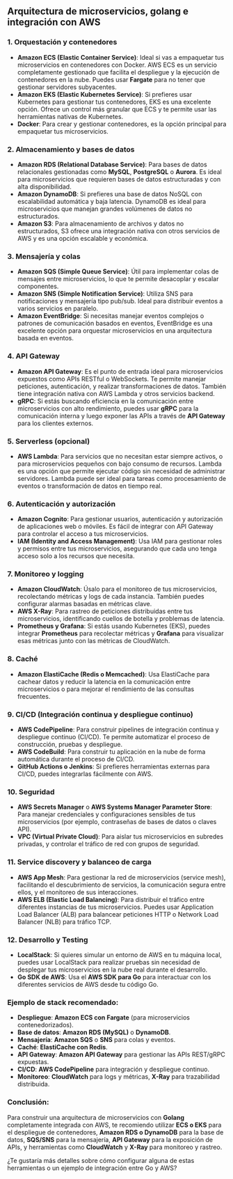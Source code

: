 ## Arquitectura de microservicios, golang e integración con **AWS**

### 1. **Orquestación y contenedores**
   - **Amazon ECS (Elastic Container Service)**: Ideal si vas a empaquetar tus microservicios en contenedores con Docker. AWS ECS es un servicio completamente gestionado que facilita el despliegue y la ejecución de contenedores en la nube. Puedes usar **Fargate** para no tener que gestionar servidores subyacentes.
   - **Amazon EKS (Elastic Kubernetes Service)**: Si prefieres usar Kubernetes para gestionar tus contenedores, EKS es una excelente opción. Ofrece un control más granular que ECS y te permite usar las herramientas nativas de Kubernetes.
   - **Docker**: Para crear y gestionar contenedores, es la opción principal para empaquetar tus microservicios.

### 2. **Almacenamiento y bases de datos**
   - **Amazon RDS (Relational Database Service)**: Para bases de datos relacionales gestionadas como **MySQL**, **PostgreSQL** o **Aurora**. Es ideal para microservicios que requieren bases de datos estructuradas y con alta disponibilidad.
   - **Amazon DynamoDB**: Si prefieres una base de datos NoSQL con escalabilidad automática y baja latencia. DynamoDB es ideal para microservicios que manejan grandes volúmenes de datos no estructurados.
   - **Amazon S3**: Para almacenamiento de archivos y datos no estructurados, S3 ofrece una integración nativa con otros servicios de AWS y es una opción escalable y económica.

### 3. **Mensajería y colas**
   - **Amazon SQS (Simple Queue Service)**: Útil para implementar colas de mensajes entre microservicios, lo que te permite desacoplar y escalar componentes.
   - **Amazon SNS (Simple Notification Service)**: Utiliza SNS para notificaciones y mensajería tipo pub/sub. Ideal para distribuir eventos a varios servicios en paralelo.
   - **Amazon EventBridge**: Si necesitas manejar eventos complejos o patrones de comunicación basados en eventos, EventBridge es una excelente opción para orquestar microservicios en una arquitectura basada en eventos.

### 4. **API Gateway**
   - **Amazon API Gateway**: Es el punto de entrada ideal para microservicios expuestos como APIs RESTful o WebSockets. Te permite manejar peticiones, autenticación, y realizar transformaciones de datos. También tiene integración nativa con AWS Lambda y otros servicios backend.
   - **gRPC**: Si estás buscando eficiencia en la comunicación entre microservicios con alto rendimiento, puedes usar **gRPC** para la comunicación interna y luego exponer las APIs a través de **API Gateway** para los clientes externos.

### 5. **Serverless (opcional)**
   - **AWS Lambda**: Para servicios que no necesitan estar siempre activos, o para microservicios pequeños con bajo consumo de recursos. Lambda es una opción que permite ejecutar código sin necesidad de administrar servidores. Lambda puede ser ideal para tareas como procesamiento de eventos o transformación de datos en tiempo real.
   
### 6. **Autenticación y autorización**
   - **Amazon Cognito**: Para gestionar usuarios, autenticación y autorización de aplicaciones web o móviles. Es fácil de integrar con API Gateway para controlar el acceso a tus microservicios.
   - **IAM (Identity and Access Management)**: Usa IAM para gestionar roles y permisos entre tus microservicios, asegurando que cada uno tenga acceso solo a los recursos que necesita.

### 7. **Monitoreo y logging**
   - **Amazon CloudWatch**: Úsalo para el monitoreo de tus microservicios, recolectando métricas y logs de cada instancia. También puedes configurar alarmas basadas en métricas clave.
   - **AWS X-Ray**: Para rastreo de peticiones distribuidas entre tus microservicios, identificando cuellos de botella y problemas de latencia.
   - **Prometheus y Grafana**: Si estás usando Kubernetes (EKS), puedes integrar **Prometheus** para recolectar métricas y **Grafana** para visualizar esas métricas junto con las métricas de CloudWatch.

### 8. **Caché**
   - **Amazon ElastiCache (Redis o Memcached)**: Usa ElastiCache para cachear datos y reducir la latencia en la comunicación entre microservicios o para mejorar el rendimiento de las consultas frecuentes.

### 9. **CI/CD (Integración continua y despliegue continuo)**
   - **AWS CodePipeline**: Para construir pipelines de integración continua y despliegue continuo (CI/CD). Te permite automatizar el proceso de construcción, pruebas y despliegue.
   - **AWS CodeBuild**: Para construir tu aplicación en la nube de forma automática durante el proceso de CI/CD.
   - **GitHub Actions o Jenkins**: Si prefieres herramientas externas para CI/CD, puedes integrarlas fácilmente con AWS.

### 10. **Seguridad**
   - **AWS Secrets Manager** o **AWS Systems Manager Parameter Store**: Para manejar credenciales y configuraciones sensibles de tus microservicios (por ejemplo, contraseñas de bases de datos o claves API).
   - **VPC (Virtual Private Cloud)**: Para aislar tus microservicios en subredes privadas, y controlar el tráfico de red con grupos de seguridad.

### 11. **Service discovery y balanceo de carga**
   - **AWS App Mesh**: Para gestionar la red de microservicios (service mesh), facilitando el descubrimiento de servicios, la comunicación segura entre ellos, y el monitoreo de sus interacciones.
   - **AWS ELB (Elastic Load Balancing)**: Para distribuir el tráfico entre diferentes instancias de tus microservicios. Puedes usar Application Load Balancer (ALB) para balancear peticiones HTTP o Network Load Balancer (NLB) para tráfico TCP.

### 12. **Desarrollo y Testing**
   - **LocalStack**: Si quieres simular un entorno de AWS en tu máquina local, puedes usar LocalStack para realizar pruebas sin necesidad de desplegar tus microservicios en la nube real durante el desarrollo.
   - **Go SDK de AWS**: Usa el **AWS SDK para Go** para interactuar con los diferentes servicios de AWS desde tu código Go.

### Ejemplo de stack recomendado:

- **Despliegue**: **Amazon ECS con Fargate** (para microservicios contenedorizados).
- **Base de datos**: **Amazon RDS (MySQL)** o **DynamoDB**.
- **Mensajería**: **Amazon SQS** o **SNS** para colas y eventos.
- **Caché**: **ElastiCache con Redis**.
- **API Gateway**: **Amazon API Gateway** para gestionar las APIs REST/gRPC expuestas.
- **CI/CD**: **AWS CodePipeline** para integración y despliegue continuo.
- **Monitoreo**: **CloudWatch** para logs y métricas, **X-Ray** para trazabilidad distribuida.

### Conclusión:

Para construir una arquitectura de microservicios con **Golang** completamente integrada con AWS, te recomiendo utilizar **ECS o EKS** para el despliegue de contenedores, **Amazon RDS o DynamoDB** para la base de datos, **SQS/SNS** para la mensajería, **API Gateway** para la exposición de APIs, y herramientas como **CloudWatch** y **X-Ray** para monitoreo y rastreo.

¿Te gustaría más detalles sobre cómo configurar alguna de estas herramientas o un ejemplo de integración entre Go y AWS?